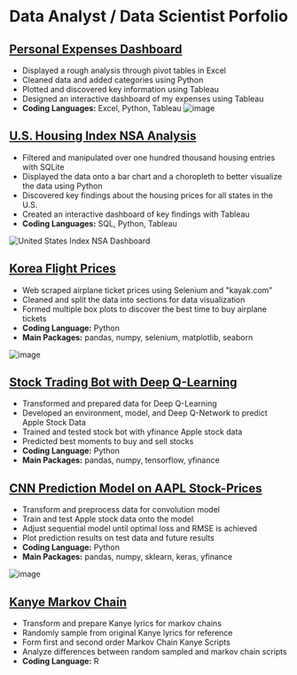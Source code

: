# Data Analyst / Data Scientist Porfolio

## [Personal Expenses Dashboard](https://github.com/jjkcoding/Personal-Expenses-Dashboard)
* Displayed a rough analysis through pivot tables in Excel
* Cleaned data and added categories using Python
* Plotted and discovered key information using Tableau
* Designed an interactive dashboard of my expenses using Tableau
* **Coding Languages:** Excel, Python, Tableau
![image](https://user-images.githubusercontent.com/43764400/150591746-6b69b4d0-ef40-4b0e-a1a7-c18790d59e9a.png)

## [U.S. Housing Index NSA Analysis](https://github.com/jjkcoding/US-Housing-Index-NSA-Analysis)
* Filtered and manipulated over one hundred thousand housing entries with SQLite
* Displayed the data onto a bar chart and a choropleth to better visualize the data using Python
* Discovered key findings about the housing prices for all states in the U.S.
* Created an interactive dashboard of key findings with Tableau
* **Coding Languages:** SQL, Python, Tableau

![United States Index NSA Dashboard](https://user-images.githubusercontent.com/43764400/150911866-c5139514-cd8e-424c-a4e1-522a2ab726f0.png)


## [Korea Flight Prices](https://github.com/jjkcoding/Korea-Flight-Prices)
* Web scraped airplane ticket prices using Selenium and "kayak.com"
* Cleaned and split the data into sections for data visualization
* Formed multiple box plots to discover the best time to buy airplane tickets
* **Coding Language:** Python
* **Main Packages:** pandas, numpy, selenium, matplotlib, seaborn

![image](https://user-images.githubusercontent.com/43764400/148858537-b15414ef-8b55-450e-830c-4e8824cba983.png) 



## [Stock Trading Bot with Deep Q-Learning](https://github.com/jjkcoding/Stock-Trading-Bot-with-Deep-Q-Learning)
* Transformed and prepared data for Deep Q-Learning
* Developed an environment, model, and Deep Q-Network to predict Apple Stock Data
* Trained and tested stock bot with yfinance Apple stock data 
* Predicted best moments to buy and sell stocks
* **Coding Language:** Python
* **Main Packages:** pandas, numpy, tensorflow, yfinance


## [CNN Prediction Model on AAPL Stock-Prices](https://github.com/jjkcoding/CNN-Prediction-Model-on-AAPL-Stock-Prices)
* Transform and preprocess data for convolution model
* Train and test Apple stock data onto the model
* Adjust sequential model until optimal loss and RMSE is achieved
* Plot prediction results on test data and future results
* **Coding Language:** Python
* **Main Packages:** pandas, numpy, sklearn, keras, yfinance

![image](https://user-images.githubusercontent.com/43764400/146846404-85020e50-770e-44bd-b982-f0318b98e46a.png)


## [Kanye Markov Chain](https://github.com/jjkcoding/Kanye-Markov-Chain)
* Transform and prepare Kanye lyrics for markov chains
* Randomly sample from original Kanye lyrics for reference
* Form first and second order Markov Chain Kanye Scripts
* Analyze differences between random sampled and markov chain scripts
* **Coding Language:** R

